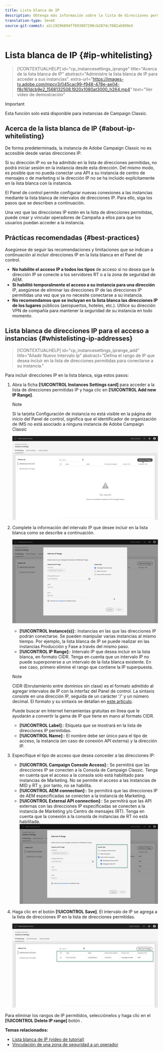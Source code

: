 ```yaml
---
title: Lista blanca de IP
description: Obtenga más información sobre la lista de direcciones permitidas IP en el Panel de control, por ejemplo, el acceso
translation-type: tm+mt
source-git-commit: a2c19296894ff893987290cb287dc7002ab999e5

---
```



# Lista blanca de IP {#ip-whitelisting}

>[!CONTEXTUALHELP]
>id=&quot;cp_instancesettings_iprange&quot;
>title=&quot;Acerca de la lista blanca de IP&quot;
>abstract=&quot;Administre la lista blanca de IP para acceder a sus instancias&quot;.
>extra-url=&quot;https://images-tv.adobe.com/mpcv3/045cac99-f948-478e-ae04-f8c161dcb9e2_1568132508.1920x1080at3000_h264.mp4&quot; text=&quot;Ver vídeo de demostración&quot;

>[!IMPORTANT]
>
>Esta función solo está disponible para instancias de Campaign Classic.

## Acerca de la lista blanca de IP {#about-ip-whitelisting}

De forma predeterminada, la instancia de Adobe Campaign Classic no es accesible desde varias direcciones IP.

Si su dirección IP no se ha admitido en la lista de direcciones permitidas, no podrá iniciar sesión en la instancia desde esta dirección. Del mismo modo, es posible que no pueda conectar una API a su instancia de centro de mensajes o de marketing si la dirección IP no se ha incluido explícitamente en la lista blanca con la instancia.

El Panel de control permite configurar nuevas conexiones a las instancias mediante la lista blanca de intervalos de direcciones IP. Para ello, siga los pasos que se describen a continuación.

Una vez que las direcciones IP estén en la lista de direcciones permitidas, puede crear y vincular operadores de Campaña a ellos para que los usuarios puedan acceder a la instancia.

## Prácticas recomendadas {#best-practices}

Asegúrese de seguir las recomendaciones y limitaciones que se indican a continuación al incluir direcciones IP en la lista blanca en el Panel de control.

* **No habilite el acceso IP a todos los tipos** de acceso si no desea que la dirección IP se conecte a los servidores RT o a la zona de seguridad de AEM.
* **Si habilitó temporalmente el acceso a su instancia para una dirección** IP, asegúrese de eliminar las direcciones IP de las direcciones IP permitidas una vez que ya no necesite conectarse a su instancia.
* **No recomendamos que se incluyan en la lista blanca las direcciones IP de los lugares** públicos (aeropuertos, hoteles, etc.). Utilice su dirección VPN de compañía para mantener la seguridad de su instancia en todo momento.

## Lista blanca de direcciones IP para el acceso a instancias {#whistelisting-ip-addresses}

>[!CONTEXTUALHELP]
>id=&quot;cp_instancesettings_iprange_add&quot;
>title=&quot;Añadir Nuevo Intervalo Ip&quot;
>abstract=&quot;Defina el rango de IP que desea incluir en la lista de direcciones permitidas para conectarse a su instancia.&quot;

Para incluir direcciones IP en la lista blanca, siga estos pasos:

1. Abra la ficha **[!UICONTROL Instances Settings card]** para acceder a la lista de direcciones permitidas IP y haga clic en **[!UICONTROL Add new IP Range]**.

   >[!NOTE]
   >
   >Si la tarjeta Configuración de instancia no está visible en la página de inicio del Panel de control, significa que el identificador de organización de IMS no está asociado a ninguna instancia de Adobe Campaign Classic

   ![](assets/ip_whitelist_list1.png)

1. Complete la información del intervalo IP que desee incluir en la lista blanca como se describe a continuación.

   ![](assets/ip_whitelist_add1.png)

   * **[!UICONTROL Instance(s)]**:: Instancias en las que las direcciones IP podrán conectarse. Se pueden manipular varias instancias al mismo tiempo. Por ejemplo, la lista blanca de IP se puede realizar en las instancias Producción y Fase a través del mismo paso.
   * **[!UICONTROL IP Range]**:: Intervalo IP que desea incluir en la lista blanca, en formato CIDR. Tenga en cuenta que un intervalo IP no puede superponerse a un intervalo de la lista blanca existente. En ese caso, primero elimine el rango que contiene la IP superpuesta.
   >[!NOTE]
   >
   >CIDR (Enrutamiento entre dominios sin clase) es el formato admitido al agregar intervalos de IP con la interfaz del Panel de control. La sintaxis consiste en una dirección IP, seguida de un carácter &#39;/&#39; y un número decimal. El formato y su sintaxis se detallan en [este artículo](https://whatismyipaddress.com/cidr).
   >
   >Puede buscar en Internet herramientas gratuitas en línea que le ayudarán a convertir la gama de IP que tiene en mano al formato CIDR.

   * **[!UICONTROL Label]**:: Etiqueta que se mostrará en la lista de direcciones IP permitidas.
   * **[!UICONTROL Name]**:: El nombre debe ser único para el tipo de acceso, la instancia (en caso de conexión API externa) y la dirección IP.


1. Especifique el tipo de acceso que desea conceder a las direcciones IP:

   * **[!UICONTROL Campaign Console Access]**:: Se permitirá que las direcciones IP se conecten a la Consola de Campaign Classic. Tenga en cuenta que el acceso a la consola solo está habilitado para instancias de Marketing. No se permite el acceso a las instancias de MID y RT y, por tanto, no se habilita.
   * **[!UICONTROL AEM connection]**:: Se permitirá que las direcciones IP de AEM especificadas se conecten a la instancia de Marketing.
   * **[!UICONTROL External API connection]**:: Se permitirá que las API externas con las direcciones IP especificadas se conecten a la instancia de Marketing y/o Centro de mensajes (RT). Tenga en cuenta que la conexión a la consola de instancias de RT no está habilitada.
   ![](assets/ip_whitelist_acesstype.png)

1. Haga clic en el botón **[!UICONTROL Save]**. El intervalo de IP se agrega a la lista de direcciones IP en la lista de direcciones permitidas.

   ![](assets/ip_whitelist_added.png)

Para eliminar los rangos de IP permitidos, selecciónelos y haga clic en el **[!UICONTROL Delete IP range]** botón .

**Temas relacionados:**
* [Lista blanca de IP (vídeo de tutorial)](https://docs.adobe.com/content/help/en/campaign-learn/campaign-classic-tutorials/administrating/control-panel-acc/ip-whitelisting.html)
* [Vinculación de una zona de seguridad a un operador](https://docs.campaign.adobe.com/doc/AC/en/INS_Additional_configurations_Configuring_Campaign_server.html#Linking_a_security_zone_to_an_operator)
